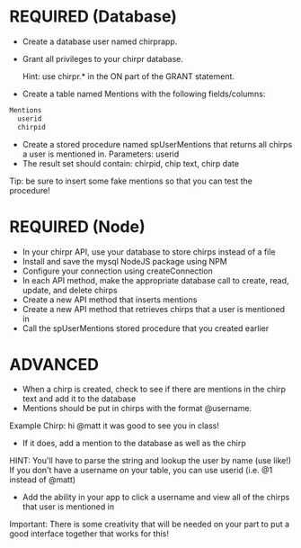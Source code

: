 # REQUIRED (Database)

* Create a database user named chirprapp.
* Grant all privileges to your chirpr database.

    Hint: use chirpr.* in the ON part of the GRANT statement.
* Create a table named Mentions with the following fields/columns:

```js
Mentions
  userid
  chirpid
```

* Create a stored procedure named spUserMentions that returns all chirps a user is mentioned in. Parameters: userid
* The result set should contain: chirpid, chip text, chirp date

Tip: be sure to insert some fake mentions so that you can test the procedure!

# REQUIRED (Node)
* In your chirpr API, use your database to store chirps instead of a file
* Install and save the mysql NodeJS package using NPM
* Configure your connection using createConnection
* In each API method, make the appropriate database call to create, read, update, and delete chirps
* Create a new API method that inserts mentions
* Create a new API method that retrieves chirps that a user is mentioned in
* Call the spUserMentions stored procedure that you created earlier

# ADVANCED
* When a chirp is created, check to see if there are mentions in the chirp text and add it to the database
* Mentions should be put in chirps with the format @username.

Example Chirp: hi @matt it was good to see you in class!

* If it does, add a mention to the database as well as the chirp

HINT: You'll have to parse the string and lookup the user by name (use like!)
If you don't have a username on your table, you can use userid (i.e. @1 instead of @matt)

* Add the ability in your app to click a username and view all of the chirps that user is mentioned in

Important: There is some creativity that will be needed on your part to put a good interface together that works for this!